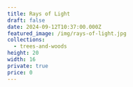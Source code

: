 ```yaml
---
title: Rays of Light
draft: false
date: 2024-09-12T10:37:00.000Z
featured_image: /img/rays-of-light.jpg
collections:
  - trees-and-woods
height: 20
width: 16
private: true
price: 0
---
```

